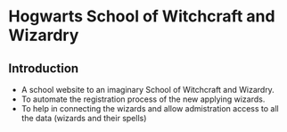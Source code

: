 # Hogwarts School of Witchcraft and Wizardry 
## Introduction
* A school website to an imaginary School of Witchcraft and Wizardry.
* To automate the registration process of the new applying wizards. 
* To help in connecting the wizards and allow admistration access to all the data (wizards and their spells)
